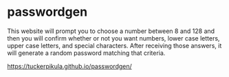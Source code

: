 # passwordgen

This website will prompt you to choose a number between 8 and 128 and then you will confirm whether or not you want numbers, lower case letters, upper case letters, and special characters. After receiving those answers, it will generate a random password matching that criteria.

https://tuckerpikula.github.io/passwordgen/
